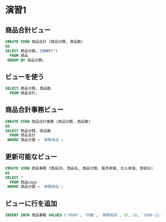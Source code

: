 # 演習1

## 商品合計ビュー

```sql
CREATE VIEW 商品合計 (商品分類, 商品数)
AS
SELECT 商品分類, COUNT(*)
  FROM 商品
 GROUP BY 商品分類;
```

## ビューを使う

```sql
SELECT 商品分類, 商品数
  FROM 商品合計;
```

## 商品合計事務ビュー

```sql
CREATE VIEW 商品合計事務 (商品分類, 商品数)
AS
SELECT 商品分類, 商品数
  FROM 商品合計
 WHERE 商品分類 = '事務用品';
```

## 更新可能なビュー

```sql
CREATE VIEW 商品事務 (商品ID, 商品名, 商品分類, 販売単価, 仕入単価, 登録日)
AS
SELECT *
  FROM 商品copy
 WHERE 商品分類 = '事務用品';
```

## ビューに行を追加

```sql
INSERT INTO 商品事務 VALUES ('0009', '印鑑', '事務用品', 95, 10, '2009-11-30');
```
